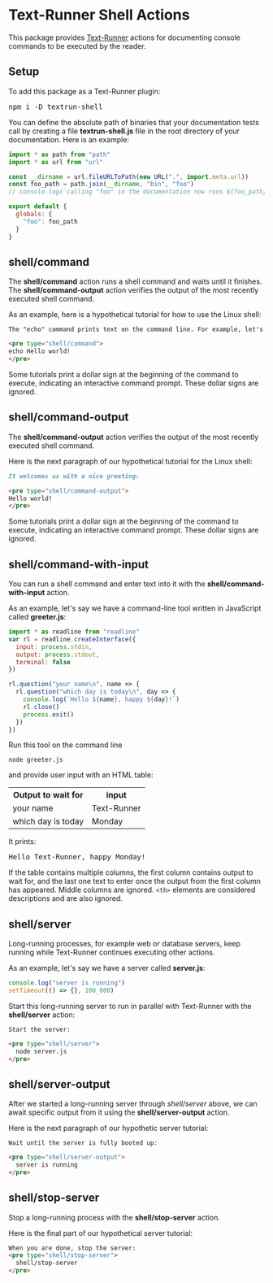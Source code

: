 # Text-Runner Shell Actions

This package provides [Text-Runner](https://github.com/kevgo/text-runner)
actions for documenting console commands to be executed by the reader.

## Setup

To add this package as a Text-Runner plugin:

<pre type="npm/install">
npm i -D textrun-shell
</pre>

<!-- TODO: verify this somehow -->

You can define the absolute path of binaries that your documentation tests call
by creating a file **textrun-shell.js** file in the root directory of your
documentation. Here is an example:

```js
import * as path from "path"
import * as url from "url"

const __dirname = url.fileURLToPath(new URL(".", import.meta.url))
const foo_path = path.join(__dirname, "bin", "foo")
// console.log(`calling "foo" in the documentation now runs ${foo_path}`)

export default {
  globals: {
    "foo": foo_path
  }
}
```

## shell/command

The <b type="action/name-full">shell/command</b> action runs a shell command and
waits until it finishes. The <b type="action/name-full">shell/command-output</b>
action verifies the output of the most recently executed shell command.

As an example, here is a hypothetical tutorial for how to use the Linux shell:

<a type="extension/runnable-region">

```md
The "echo" command prints text on the command line. For example, let's run:

<pre type="shell/command">
echo Hello world!
</pre>
```

</a>

Some tutorials print a dollar sign at the beginning of the command to execute,
indicating an interactive command prompt. These dollar signs are ignored.

## shell/command-output

The <b type="action/name-full">shell/command-output</b> action verifies the
output of the most recently executed shell command.

Here is the next paragraph of our hypothetical tutorial for the Linux shell:

<a type="extension/runnable-region">

```md
It welcomes us with a nice greeting:

<pre type="shell/command-output">
Hello world!
</pre>
```

</a>

Some tutorials print a dollar sign at the beginning of the command to execute,
indicating an interactive command prompt. These dollar signs are ignored.

## shell/command-with-input

You can run a shell command and enter text into it with the
<b type="action/name-full">shell/command-with-input</b> action.

<a type="workspace/new-file">

As an example, let's say we have a command-line tool written in JavaScript
called **greeter.js**:

```js
import * as readline from "readline"
var rl = readline.createInterface({
  input: process.stdin,
  output: process.stdout,
  terminal: false
})

rl.question("your name\n", name => {
  rl.question("which day is today\n", day => {
    console.log(`Hello ${name}, happy ${day}!`)
    rl.close()
    process.exit()
  })
})
```

</a>

<a type="shell/command-with-input">

Run this tool on the command line

```
node greeter.js
```

and provide user input with an HTML table:

<table>
  <tr>
    <th>Output to wait for</th>
    <th>input</th>
  </tr>
  <tr>
    <td>your name</td>
    <td>Text-Runner</td>
  </tr>
  <tr>
    <td>which day is today</td>
    <td>Monday</td>
  </tr>
</table>

</a>

It prints:

<pre type="shell/command-output">
Hello Text-Runner, happy Monday!
</pre>

If the table contains multiple columns, the first column contains output to wait
for, and the last one text to enter once the output from the first column has
appeared. Middle columns are ignored. `<th>` elements are considered
descriptions and are also ignored.

## shell/server

Long-running processes, for example web or database servers, keep running while
Text-Runner continues executing other actions.

<a type="workspace/new-file">

As an example, let's say we have a server called **server.js**:

```js
console.log("server is running")
setTimeout(() => {}, 100_000)
```

</a>

Start this long-running server to run in parallel with Text-Runner with the
<b type="action/name-full">shell/server</b> action:

<a type="extension/runnable-region">

```html
Start the server:

<pre type="shell/server">
  node server.js
</pre>
```

</a>

## shell/server-output

After we started a long-running server through
<em type="action/name-full">shell/server</em> above, we can await specific
output from it using the
<b type="action/name-full">shell/server-output</b> action.

Here is the next paragraph of our hypothetic server tutorial:

<a type="extension/runnable-region">

```html
Wait until the server is fully booted up:

<pre type="shell/server-output">
  server is running
</pre>
```

</a>

## shell/stop-server

Stop a long-running process with the
<b type="action/name-full">shell/stop-server</b> action.

Here is the final part of our hypothetical server tutorial:

<a type="extension/runnable-region">

```html
When you are done, stop the server:
<pre type="shell/stop-server">
  shell/stop-server
</pre>
```

</a>
